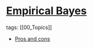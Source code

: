 # [Empirical Bayes](https://en.wikipedia.org/wiki/Empirical_Bayes_method)

tags: [[00_Topics]]

* [Pros and cons](https://stats.stackexchange.com/questions/91913/what-are-pros-and-cons-of-empirical-bayesian-methods)
